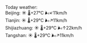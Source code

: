 Today weather:  
Beijing: ☀️ 🌡️+27°C 🌬️↙11km/h  
Tianjin: ☀️ 🌡️+29°C 🌬️↗11km/h  
Shijiazhuang: ☀️ 🌡️+29°C 🌬️↑22km/h  
Tangshan: ☀️ 🌡️+29°C 🌬️↗11km/h  
